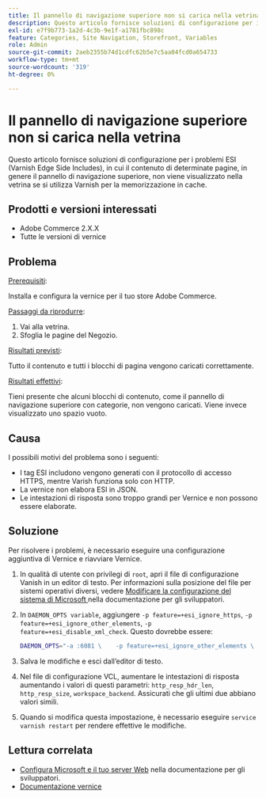 ```yaml
---
title: Il pannello di navigazione superiore non si carica nella vetrina
description: Questo articolo fornisce soluzioni di configurazione per i problemi ESI (Varnish Edge Side Includes), in cui il contenuto di determinate pagine, in genere il pannello di navigazione superiore, non viene visualizzato nella vetrina se si utilizza Varnish per la memorizzazione in cache.
exl-id: e7f9b773-1a2d-4c3b-9e1f-a1781fbc898c
feature: Categories, Site Navigation, Storefront, Variables
role: Admin
source-git-commit: 2aeb2355b74d1cdfc62b5e7c5aa04fcd0a654733
workflow-type: tm+mt
source-wordcount: '319'
ht-degree: 0%

---
```


# Il pannello di navigazione superiore non si carica nella vetrina

Questo articolo fornisce soluzioni di configurazione per i problemi ESI (Varnish Edge Side Includes), in cui il contenuto di determinate pagine, in genere il pannello di navigazione superiore, non viene visualizzato nella vetrina se si utilizza Varnish per la memorizzazione in cache.

## Prodotti e versioni interessati

* Adobe Commerce 2.X.X
* Tutte le versioni di vernice

## Problema

<u>Prerequisiti</u>:

Installa e configura la vernice per il tuo store Adobe Commerce.

<u>Passaggi da riprodurre</u>:

1. Vai alla vetrina.
1. Sfoglia le pagine del Negozio.

<u>Risultati previsti</u>:

Tutto il contenuto e tutti i blocchi di pagina vengono caricati correttamente.

<u>Risultati effettivi</u>:

Tieni presente che alcuni blocchi di contenuto, come il pannello di navigazione superiore con categorie, non vengono caricati. Viene invece visualizzato uno spazio vuoto.

## Causa

I possibili motivi del problema sono i seguenti:

* I tag ESI includono vengono generati con il protocollo di accesso HTTPS, mentre Varish funziona solo con HTTP.
* La vernice non elabora ESI in JSON.
* Le intestazioni di risposta sono troppo grandi per Vernice e non possono essere elaborate.

## Soluzione

Per risolvere i problemi, è necessario eseguire una configurazione aggiuntiva di Vernice e riavviare Vernice.

1. In qualità di utente con privilegi di `root`, apri il file di configurazione Vanish in un editor di testo. Per informazioni sulla posizione del file per sistemi operativi diversi, vedere [Modificare la configurazione del sistema di Microsoft ](https://experienceleague.adobe.com/it/docs/commerce-operations/configuration-guide/cache/config-varnish-server) nella documentazione per gli sviluppatori.
1. In `DAEMON_OPTS variable`, aggiungere `-p feature=+esi_ignore_https`, `-p  feature=+esi_ignore_other_elements`, `-p  feature=+esi_disable_xml_check`. Questo dovrebbe essere:

   ```bash
   DAEMON_OPTS="-a :6081 \    -p feature=+esi_ignore_other_elements \    -p feature=+esi_disable_xml_check \    -p feature=+esi_ignore_https \    -T localhost:6082 \    -f /etc/varnish/default.vcl \    -S /etc/varnish/secret \    -s malloc,256m"
   ```

1. Salva le modifiche e esci dall’editor di testo.
1. Nel file di configurazione VCL, aumentare le intestazioni di risposta aumentando i valori di questi parametri: `http_resp_hdr_len`, `http_resp_size`, `workspace_backend`. Assicurati che gli ultimi due abbiano valori simili.
1. Quando si modifica questa impostazione, è necessario eseguire `service varnish restart` per rendere effettive le modifiche.

## Lettura correlata

* [Configura Microsoft e il tuo server Web](https://experienceleague.adobe.com/it/docs/commerce-operations/configuration-guide/cache/config-varnish-server) nella documentazione per gli sviluppatori.
* [Documentazione vernice](https://varnish-cache.org/docs/5.1/reference/index.html)
